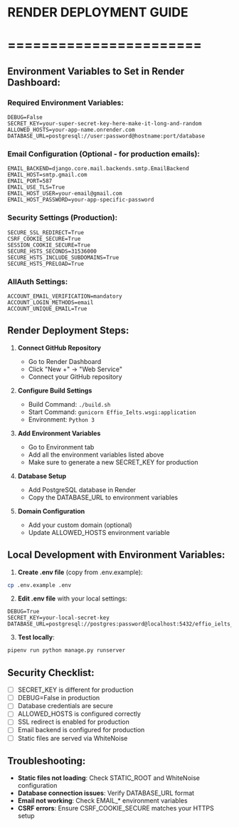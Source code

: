 # RENDER DEPLOYMENT GUIDE
# =======================

## Environment Variables to Set in Render Dashboard:

### Required Environment Variables:
```
DEBUG=False
SECRET_KEY=your-super-secret-key-here-make-it-long-and-random
ALLOWED_HOSTS=your-app-name.onrender.com
DATABASE_URL=postgresql://user:password@hostname:port/database
```

### Email Configuration (Optional - for production emails):
```
EMAIL_BACKEND=django.core.mail.backends.smtp.EmailBackend
EMAIL_HOST=smtp.gmail.com
EMAIL_PORT=587
EMAIL_USE_TLS=True
EMAIL_HOST_USER=your-email@gmail.com
EMAIL_HOST_PASSWORD=your-app-specific-password
```

### Security Settings (Production):
```
SECURE_SSL_REDIRECT=True
CSRF_COOKIE_SECURE=True
SESSION_COOKIE_SECURE=True
SECURE_HSTS_SECONDS=31536000
SECURE_HSTS_INCLUDE_SUBDOMAINS=True
SECURE_HSTS_PRELOAD=True
```

### AllAuth Settings:
```
ACCOUNT_EMAIL_VERIFICATION=mandatory
ACCOUNT_LOGIN_METHODS=email
ACCOUNT_UNIQUE_EMAIL=True
```

## Render Deployment Steps:

1. **Connect GitHub Repository**
   - Go to Render Dashboard
   - Click "New +" → "Web Service"
   - Connect your GitHub repository

2. **Configure Build Settings**
   - Build Command: `./build.sh`
   - Start Command: `gunicorn Effio_Ielts.wsgi:application`
   - Environment: `Python 3`

3. **Add Environment Variables**
   - Go to Environment tab
   - Add all the environment variables listed above
   - Make sure to generate a new SECRET_KEY for production

4. **Database Setup**
   - Add PostgreSQL database in Render
   - Copy the DATABASE_URL to environment variables

5. **Domain Configuration**
   - Add your custom domain (optional)
   - Update ALLOWED_HOSTS environment variable

## Local Development with Environment Variables:

1. **Create .env file** (copy from .env.example):
```bash
cp .env.example .env
```

2. **Edit .env file** with your local settings:
```
DEBUG=True
SECRET_KEY=your-local-secret-key
DATABASE_URL=postgresql://postgres:password@localhost:5432/effio_ielts_db
```

3. **Test locally**:
```bash
pipenv run python manage.py runserver
```

## Security Checklist:

- [ ] SECRET_KEY is different for production
- [ ] DEBUG=False in production
- [ ] Database credentials are secure
- [ ] ALLOWED_HOSTS is configured correctly
- [ ] SSL redirect is enabled for production
- [ ] Email backend is configured for production
- [ ] Static files are served via WhiteNoise

## Troubleshooting:

- **Static files not loading**: Check STATIC_ROOT and WhiteNoise configuration
- **Database connection issues**: Verify DATABASE_URL format
- **Email not working**: Check EMAIL_* environment variables
- **CSRF errors**: Ensure CSRF_COOKIE_SECURE matches your HTTPS setup